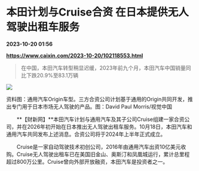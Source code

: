 # 本田计划与Cruise合资 在日本提供无人驾驶出租车服务

**2023-10-20 01:56**

**https://www.caixin.com/2023-10-20/102118553.html**

> 在中国，本田汽车转型稍显迟缓，2023年前九个月，本田汽车中国销量同比下跌20.9%至83.1万辆

  

![](https://img.caixin.com/2023-10-20/169776577950880_840_560.jpg)

资料图：通用汽车Origin车型。三方合资公司计划基于通用的Origin共同开发，推出专门用于日本市场无人驾驶的产品。图：David Paul Morris/视觉中国

  

　　**【财新网】**本田汽车计划与通用汽车及其子公司Cruise组建一家合资公司，并在2026年初开始在日本推出无人驾驶出租车服务。10月18日，本田汽车和通用汽车共同发布上述消息。合资公司将于2024年上半年正式成立。

　　Cruise是一家自动驾驶技术初创公司，2016年由通用汽车出资10亿美元收购。Cruise无人驾驶出租车已在美国旧金山、奥斯汀和凤凰城运行，累计总里程超过800万公里。Cruise曾向外部开放融资，本田汽车是投资者之一。